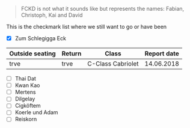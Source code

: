 > FCKD is not what it sounds like but represents the names: Fabian, Christoph, Kai and David

This is the checkmark list where we still want to go or have been

- [x] Zum Schlegigga Eck

| Outside seating | Return | Class  | Report date |
| ------------- | ------------- | --------------| --------- |
|trve      |trve | C-Class Cabriolet | 14.06.2018 |

- [ ] Thai Dat
- [ ] Kwan Kao
- [ ] Mertens
- [ ] Dilgelay
- [ ] Cigköftem
- [ ] Koerle und Adam
- [ ] Reiskorn
